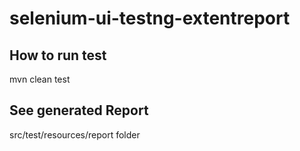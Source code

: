 # selenium-ui-testng-extentreport
## How to run test
mvn clean test

## See generated Report
src/test/resources/report folder

